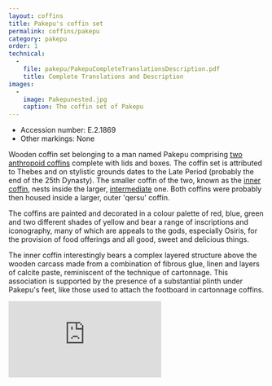 ```yaml
---
layout: coffins
title: Pakepu's coffin set
permalink: coffins/pakepu
category: pakepu
order: 1
technical:
  -
    file: pakepu/PakepuCompleteTranslationsDescription.pdf
    title: Complete Translations and Description
images:
  -
    image: Pakepunested.jpg
    caption: The coffin set of Pakepu
---
```

* Accession number: E.2.1869
* Other markings: None

Wooden coffin set belonging to a man named Pakepu comprising [two anthropoid coffins](/images/pakepu/Pakepunested.jpg) complete with lids and boxes. The coffin set is attributed to Thebes and on stylistic grounds dates to the Late Period (probably the end of the 25th Dynasty). The smaller coffin of the two, known as the [inner coffin](/images/pakepu/pakepu-inner-leadimage.jpg), nests inside the larger, [intermediate](/images/pakepu/pakepuintermediatelarge.jpg) one. Both coffins were probably then housed inside a larger, outer 'qersu' coffin.

The coffins are painted and decorated in a colour palette of red, blue, green and two different shades of yellow and bear a range of inscriptions and iconography, many of which are appeals to the gods, especially Osiris, for the provision of food offerings and all good, sweet and delicious things.

The inner coffin interestingly bears a complex layered structure above the wooden carcass made from a combination of fibrous glue, linen and layers of calcite paste, reminiscent of the technique of cartonnage. This association is supported by the presence of a substantial plinth under Pakepu's feet, like those used to attach the footboard in cartonnage coffins.

<div class="embed-responsive">
  <div class="sketchfab-embed-wrapper embed-responsive-item">
    <iframe src="https://sketchfab.com/models/ae2d8bf0ddaf4360b86f71c332fcbdcd/embed" frameborder="0" allow="autoplay; fullscreen; vr" mozallowfullscreen="true" webkitallowfullscreen="true">
    </iframe>
  </div>
</div>
